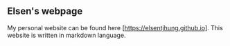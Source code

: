 ## Elsen's webpage 

My personal website can be found here [https://elsentjhung.github.io].
This website is written in markdown language.

[https://elsentjhung.github.io]: https://elsentjhung.github.io
